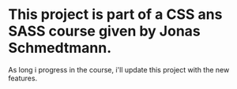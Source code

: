 # This project is part of a CSS ans SASS course given by Jonas Schmedtmann.

As long i progress in the course, i'll update this project with the new features.
